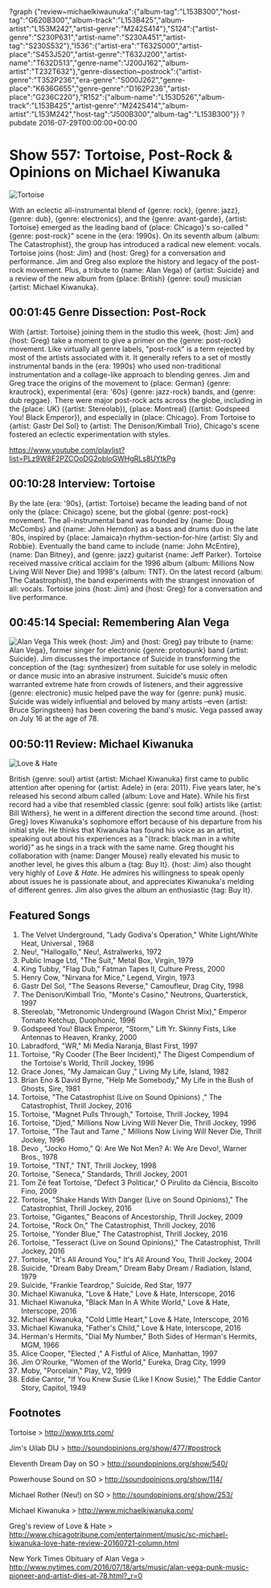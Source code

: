 ?graph {"review~michaelkiwaunuka":{"album-tag":"L153B300","host-tag":"G620B300","album-track":"L153B425","album-artist":"L153M242","artist-genre":"M242S414"},"S124":{"artist-genre":"S230P631","artist-name":"S230A451","artist-tag":"S230S532"},"I536":{"artist-era":"T632S000","artist-place":"S453J520","artist-genre":"T632J200","artist-name":"T632D513","genre-name":"J200J162","album-artist":"T232T632"},"genre-dissection~postrock":{"artist-genre":"T352P236","era-genre":"S000J262","genre-place":"K636G655","genre-genre":"D162P236","artist-place":"G236C220"},"R152":{"album-name":"L153D526","album-track":"L153B425","artist-genre":"M242S414","album-artist":"L153M242","host-tag":"J500B300","album-tag":"L153B300"}}
?pubdate 2016-07-29T00:00:00+00:00

# Show 557: Tortoise, Post-Rock & Opinions on Michael Kiwanuka

![Tortoise](https://sound-images.s3.amazonaws.com/images/2016/tortoise_web.jpg)

With an eclectic all-instrumental blend of {genre: rock}, {genre: jazz}, {genre: dub}, {genre: electronics}, and the {genre: avant-garde}, {artist: Tortoise} emerged as the leading band of {place: Chicago}'s so-called "{genre: post-rock}" scene in the {era: 1990s}. On its seventh album {album: The Catastrophist}, the group has introduced a radical new element: vocals. Tortoise joins {host: Jim} and {host: Greg} for a conversation and performance. Jim and Greg also explore the history and legacy of the post-rock movement. Plus, a tribute to {name: Alan Vega} of {artist: Suicide} and a review of the new album from {place: British} {genre: soul} musician {artist: Michael Kiwanuka}.

## 00:01:45 Genre Dissection: Post-Rock

With {artist: Tortoise} joining them in the studio this week, {host: Jim} and {host: Greg} take a moment to give a primer on the {genre: post-rock} movement. Like virtually all genre labels, "post-rock" is a term rejected by most of the artists associated with it. It generally refers to a set of mostly instrumental bands in the {era: 1990s} who used non-traditional instrumentation and a collage-like approach to blending genres. Jim and Greg trace the origins of the movement to {place: German} {genre: krautrock}, experimental {era: '60s} {genre: jazz-rock} bands, and {genre: dub reggae}. There were major post-rock acts across the globe, including in the {place: UK} ({artist: Stereolab}), {place: Montreal} ({artist: Godspeed You! Black Emperor}), and especially in {place: Chicago}. From Tortoise to {artist: Gastr Del Sol} to {artist: The Denison/Kimball Trio}, Chicago's scene fostered an eclectic experimentation with styles.

https://www.youtube.com/playlist?list=PLz9W8F2PZCOoDG2obloGWHgRLs8UYtkPg

## 00:10:28 Interview: Tortoise
By the late {era: '90s}, {artist: Tortoise} became the leading band of not only the {place: Chicago} scene, but the global {genre: post-rock} movement. The all-instrumental band was founded by {name: Doug McCombs} and {name: John Herndon} as a bass and drums duo in the late '80s, inspired by {place: Jamaica}n rhythm-section-for-hire {artist: Sly and Robbie}. Eventually the band came to include {name: John McEntire}, {name: Dan Bitney}, and {genre: jazz} guitarist {name: Jeff Parker}. Tortoise received massive critical acclaim for the 1996 album {album: Millions Now Living Will Never Die} and 1998's {album: TNT}. On the latest record {album: The Catastrophist}, the band experiments with the strangest innovation of all: vocals. Tortoise joins {host: Jim} and {host: Greg} for a conversation and live performance.

## 00:45:14 Special: Remembering Alan Vega
![Alan Vega](https://sound-images.s3.amazonaws.com/images/2016/vega2.jpg)
This week {host: Jim} and {host: Greg} pay tribute to {name: Alan Vega}, former singer for electronic {genre: protopunk} band {artist: Suicide}. Jim discusses the importance of Suicide in transforming the conception of the {tag: synthesizer} from suitable for use solely in melodic or dance music into an abrasive instrument. Suicide's music often warranted extreme hate from crowds of listeners, and their aggressive {genre: electronic} music helped pave the way for {genre: punk} music. Suicide was widely influential and beloved by many artists –even  {artist: Bruce Springsteen} has been covering the band's music. Vega passed away on July 16 at the age of 78. 

## 00:50:11 Review: Michael Kiwanuka
![Love & Hate](http://is3.mzstatic.com/image/thumb/Music49/v4/14/1c/a2/141ca26c-52cb-075c-5b0d-d7360c2bbbc4/source/600x600bb.jpg "433457346/1096977699")

British {genre: soul} artist {artist: Michael Kiwanuka} first came to public attention after opening for {artist: Adele} in {era: 2011}. Five years later, he's released his second album called {album: Love and Hate}. While his first record had a vibe that resembled classic {genre: soul folk} artists like {artist: Bill Withers}, he went in a different direction the second time around. {host: Greg} loves Kiwanuka's sophomore effort because of his departure from his initial style. He thinks that Kiwanuka has found his voice as an artist, speaking out about his experiences as a "{track: black man in a white world}" as he sings in a track with the same name. Greg thought his collaboration with {name: Danger Mouse} really elevated his music to another level, he gives this album a {tag: Buy It}. {host: Jim} also thought very highly of *Love & Hate*. He admires his willingness to speak openly about issues he is passionate about, and appreciates Kiwanuka's melding of different genres. Jim also gives the album an enthusiastic {tag: Buy It}.

## Featured Songs
1. The Velvet Underground, "Lady Godiva's Operation," White Light/White Heat, Universal , 1968
1. Neu!, "Hallogallo," Neu!, Astralwerks, 1972
1. Public Image Ltd, "The Suit," Metal Box, Virgin, 1979
1. King Tubby, "Flag Dub," Fatman Tapes II, Culture Press, 2000
1. Henry Cow, "Nirvana for Mice," Legend, Virgin, 1973
1. Gastr Del Sol, "The Seasons Reverse," Camoufleur, Drag City, 1998
1. The Denison/Kimball Trio, "Monte's Casino," Neutrons, Quarterstick, 1997
1. Stereolab, "Metronomic Underground (Wagon Christ Mix)," Emperor Tomato Ketchup, Duophonic, 1996
1. Godspeed You! Black Emperor, "Storm," Lift Yr. Skinny Fists, Like Antennas to Heaven, Kranky, 2000
1. Labradford, "WR," Mi Media Naranja, Blast First, 1997
1. Tortoise, "Ry Cooder (The Beer Incident)," The Digest Compendium of the Tortoise's World, Thrill Jockey, 1996
1. Grace Jones, "My Jamaican Guy ," Living My Life, Island, 1982
1. Brian Eno & David Byrne, "Help Me Somebody," My Life in the Bush of Ghosts, Sire, 1981
1. Tortoise, "The Catastrophist (Live on Sound Opinions) ," The Catastrophist, Thrill Jockey, 2016
1. Tortoise, "Magnet Pulls Through," Tortoise, Thrill Jockey, 1994
1. Tortoise, "Djed," Millions Now Living Will Never Die, Thrill Jockey, 1996
1. Tortoise, "The Taut and Tame ," Millions Now Living Will Never Die, Thrill Jockey, 1996
1. Devo , "Jocko Homo," Q: Are We Not Men? A: We Are Devo!, Warner Bros., 1978
1. Tortoise, "TNT," TNT, Thrill Jockey, 1998
1. Tortoise, "Seneca," Standards, Thrill Jockey, 2001
1. Tom Zé feat Tortoise, "Defect 3 Politicar," O Pirulito da Ciência, Biscoito Fino, 2009
1. Tortoise, "Shake Hands With Danger (Live on Sound Opinions)," The Catastrophist, Thrill Jockey, 2016
1. Tortoise, "Gigantes," Beacons of Ancestorship, Thrill Jockey, 2009
1. Tortoise, "Rock On," The Catastrophist, Thrill Jockey, 2016
1. Tortoise, "Yonder Blue," The Catastrophist, Thrill Jockey, 2016
1. Tortoise, "Tesseract (Live on Sound Opinions)," The Catastrophist, Thrill Jockey, 2016
1. Tortoise, "It's All Around You," It's All Around You, Thrill Jockey, 2004
1. Suicide, "Dream Baby Dream," Dream Baby Dream / Radiation, Island, 1979
1. Suicide, "Frankie Teardrop," Suicide, Red Star, 1977
1. Michael Kiwanuka, "Love & Hate," Love & Hate, Interscope, 2016
1. Michael Kiwanuka, "Black Man In A White World," Love & Hate, Interscope, 2016
1. Michael Kiwanuka, "Cold Little Heart," Love & Hate, Interscope, 2016
1. Michael Kiwanuka, "Father's Child," Love & Hate, Interscope, 2016
1. Herman's Hermits, "Dial My Number," Both Sides of Herman's Hermits, MGM, 1966
1. Alice Cooper, "Elected ," A Fistful of Alice, Manhattan, 1997
1. Jim O'Rourke, "Women of the World," Eureka, Drag City, 1999
1. Moby, "Porcelain," Play, V2, 1999
1. Eddie Cantor, "If You Knew Susie (Like I Know Susie)," The Eddie Cantor Story, Capitol, 1949


## Footnotes

Tortoise > http://www.trts.com/

Jim's Uilab DIJ > http://soundopinions.org/show/477/#postrock

Eleventh Dream Day on SO > http://soundopinions.org/show/540/

Powerhouse Sound on SO > http://soundopinions.org/show/114/

Michael Rother (Neu!) on SO > http://soundopinions.org/show/253/

Michael Kiwanuka > http://www.michaelkiwanuka.com/

Greg's review of Love & Hate > http://www.chicagotribune.com/entertainment/music/sc-michael-kiwanuka-love-hate-review-20160721-column.html

New York Times Obituary of Alan Vega > http://www.nytimes.com/2016/07/18/arts/music/alan-vega-punk-music-pioneer-and-artist-dies-at-78.html?_r=0